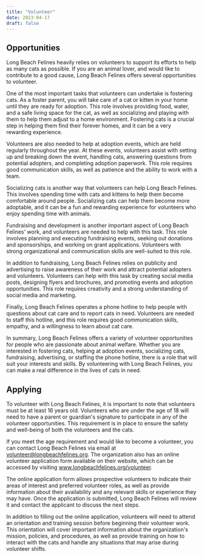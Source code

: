 ```yaml
---
title: "Volunteer"
date: 2023-04-17
draft: false
---
```


## Opportunities

Long Beach Felines heavily relies on volunteers to support its efforts to help as many cats as possible. If you are an animal lover, and would like to contribute to a good cause, Long Beach Felines offers several opportunities to volunteer.

One of the most important tasks that volunteers can undertake is fostering cats. As a foster parent, you will take care of a cat or kitten in your home until they are ready for adoption. This role involves providing food, water, and a safe living space for the cat, as well as socializing and playing with them to help them adjust to a home environment. Fostering cats is a crucial step in helping them find their forever homes, and it can be a very rewarding experience.

Volunteers are also needed to help at adoption events, which are held regularly throughout the year. At these events, volunteers assist with setting up and breaking down the event, handling cats, answering questions from potential adopters, and completing adoption paperwork. This role requires good communication skills, as well as patience and the ability to work with a team.

Socializing cats is another way that volunteers can help Long Beach Felines. This involves spending time with cats and kittens to help them become comfortable around people. Socializing cats can help them become more adoptable, and it can be a fun and rewarding experience for volunteers who enjoy spending time with animals.

Fundraising and development is another important aspect of Long Beach Felines' work, and volunteers are needed to help with this task. This role involves planning and executing fundraising events, seeking out donations and sponsorships, and working on grant applications. Volunteers with strong organizational and communication skills are well-suited to this role.

In addition to fundraising, Long Beach Felines relies on publicity and advertising to raise awareness of their work and attract potential adopters and volunteers. Volunteers can help with this task by creating social media posts, designing flyers and brochures, and promoting events and adoption opportunities. This role requires creativity and a strong understanding of social media and marketing.

Finally, Long Beach Felines operates a phone hotline to help people with questions about cat care and to report cats in need. Volunteers are needed to staff this hotline, and this role requires good communication skills, empathy, and a willingness to learn about cat care.

In summary, Long Beach Felines offers a variety of volunteer opportunities for people who are passionate about animal welfare. Whether you are interested in fostering cats, helping at adoption events, socializing cats, fundraising, advertising, or staffing the phone hotline, there is a role that will suit your interests and skills. By volunteering with Long Beach Felines, you can make a real difference in the lives of cats in need.

## Applying

To volunteer with Long Beach Felines, it is important to note that volunteers must be at least 16 years old. Volunteers who are under the age of 18 will need to have a parent or guardian's signature to participate in any of the volunteer opportunities. This requirement is in place to ensure the safety and well-being of both the volunteers and the cats.

If you meet the age requirement and would like to become a volunteer, you can contact Long Beach Felines via email at volunteer@longbeachfelines.org. The organization also has an online volunteer application form available on their website, which can be accessed by visiting www.longbeachfelines.org/volunteer.

The online application form allows prospective volunteers to indicate their areas of interest and preferred volunteer roles, as well as provide information about their availability and any relevant skills or experience they may have. Once the application is submitted, Long Beach Felines will review it and contact the applicant to discuss the next steps.

In addition to filling out the online application, volunteers will need to attend an orientation and training session before beginning their volunteer work. This orientation will cover important information about the organization's mission, policies, and procedures, as well as provide training on how to interact with the cats and handle any situations that may arise during volunteer shifts.
